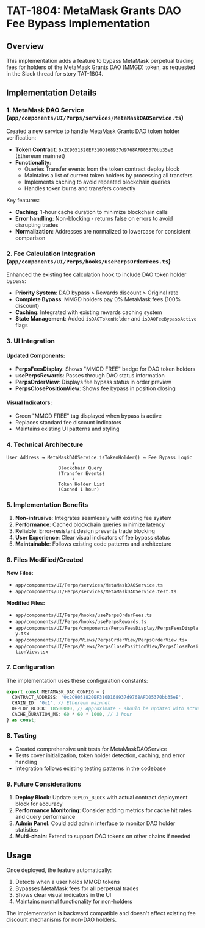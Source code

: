 # TAT-1804: MetaMask Grants DAO Fee Bypass Implementation

## Overview
This implementation adds a feature to bypass MetaMask perpetual trading fees for holders of the MetaMask Grants DAO (MMGD) token, as requested in the Slack thread for story TAT-1804.

## Implementation Details

### 1. MetaMask DAO Service (`app/components/UI/Perps/services/MetaMaskDAOService.ts`)

Created a new service to handle MetaMask Grants DAO token holder verification:

- **Token Contract**: `0x2C9051820EF310D168937d9768AFD05370bb35eE` (Ethereum mainnet)
- **Functionality**: 
  - Queries Transfer events from the token contract deploy block
  - Maintains a list of current token holders by processing all transfers
  - Implements caching to avoid repeated blockchain queries
  - Handles token burns and transfers correctly

Key features:
- **Caching**: 1-hour cache duration to minimize blockchain calls
- **Error handling**: Non-blocking - returns false on errors to avoid disrupting trades
- **Normalization**: Addresses are normalized to lowercase for consistent comparison

### 2. Fee Calculation Integration (`app/components/UI/Perps/hooks/usePerpsOrderFees.ts`)

Enhanced the existing fee calculation hook to include DAO token holder bypass:

- **Priority System**: DAO bypass > Rewards discount > Original rate
- **Complete Bypass**: MMGD holders pay 0% MetaMask fees (100% discount)
- **Caching**: Integrated with existing rewards caching system
- **State Management**: Added `isDAOTokenHolder` and `isDAOFeeBypassActive` flags

### 3. UI Integration

#### Updated Components:
- **PerpsFeesDisplay**: Shows "MMGD FREE" badge for DAO token holders
- **usePerpsRewards**: Passes through DAO status information
- **PerpsOrderView**: Displays fee bypass status in order preview
- **PerpsClosePositionView**: Shows fee bypass in position closing

#### Visual Indicators:
- Green "MMGD FREE" tag displayed when bypass is active
- Replaces standard fee discount indicators
- Maintains existing UI patterns and styling

### 4. Technical Architecture

```
User Address → MetaMaskDAOService.isTokenHolder() → Fee Bypass Logic
                        ↓
                   Blockchain Query
                   (Transfer Events)
                        ↓
                   Token Holder List
                   (Cached 1 hour)
```

### 5. Implementation Benefits

1. **Non-intrusive**: Integrates seamlessly with existing fee system
2. **Performance**: Cached blockchain queries minimize latency
3. **Reliable**: Error-resistant design prevents trade blocking
4. **User Experience**: Clear visual indicators of fee bypass status
5. **Maintainable**: Follows existing code patterns and architecture

### 6. Files Modified/Created

**New Files:**
- `app/components/UI/Perps/services/MetaMaskDAOService.ts`
- `app/components/UI/Perps/services/MetaMaskDAOService.test.ts`

**Modified Files:**
- `app/components/UI/Perps/hooks/usePerpsOrderFees.ts`
- `app/components/UI/Perps/hooks/usePerpsRewards.ts`
- `app/components/UI/Perps/components/PerpsFeesDisplay/PerpsFeesDisplay.tsx`
- `app/components/UI/Perps/Views/PerpsOrderView/PerpsOrderView.tsx`
- `app/components/UI/Perps/Views/PerpsClosePositionView/PerpsClosePositionView.tsx`

### 7. Configuration

The implementation uses these configuration constants:

```typescript
export const METAMASK_DAO_CONFIG = {
  CONTRACT_ADDRESS: '0x2C9051820EF310D168937d9768AFD05370bb35eE',
  CHAIN_ID: '0x1', // Ethereum mainnet
  DEPLOY_BLOCK: 18500000, // Approximate - should be updated with actual
  CACHE_DURATION_MS: 60 * 60 * 1000, // 1 hour
} as const;
```

### 8. Testing

- Created comprehensive unit tests for MetaMaskDAOService
- Tests cover initialization, token holder detection, caching, and error handling
- Integration follows existing testing patterns in the codebase

### 9. Future Considerations

1. **Deploy Block**: Update `DEPLOY_BLOCK` with actual contract deployment block for accuracy
2. **Performance Monitoring**: Consider adding metrics for cache hit rates and query performance  
3. **Admin Panel**: Could add admin interface to monitor DAO holder statistics
4. **Multi-chain**: Extend to support DAO tokens on other chains if needed

## Usage

Once deployed, the feature automatically:
1. Detects when a user holds MMGD tokens
2. Bypasses MetaMask fees for all perpetual trades
3. Shows clear visual indicators in the UI
4. Maintains normal functionality for non-holders

The implementation is backward compatible and doesn't affect existing fee discount mechanisms for non-DAO holders.